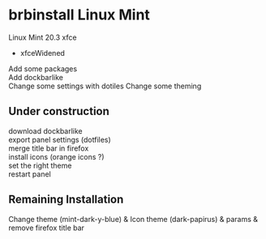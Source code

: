 # brbinstall Linux Mint
Linux Mint 20.3 xfce  

- xfceWidened  

Add some packages  
Add dockbarlike  
Change some settings with dotiles
Change some theming  

## Under construction

download dockbarlike  
export panel settings (dotfiles)  
merge title bar in firefox  
install icons (orange icons ?)  
set the right theme  
restart panel  

## Remaining Installation

Change theme (mint-dark-y-blue) & Icon theme (dark-papirus) & params & remove firefox title bar 
